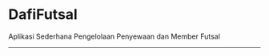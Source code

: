 # DafiFutsal
Aplikasi Sederhana Pengelolaan Penyewaan dan Member Futsal

<hr style="border-width: 1px;">
